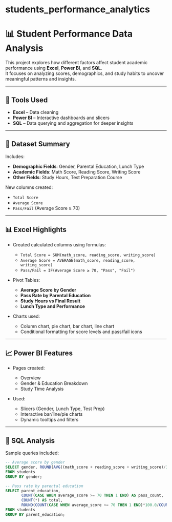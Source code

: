 # students_performance_analytics





# 📊 Student Performance Data Analysis

This project explores how different factors affect student academic performance using **Excel**, **Power BI**, and **SQL**.  
It focuses on analyzing scores, demographics, and study habits to uncover meaningful patterns and insights.

---

## 🔧 Tools Used

- **Excel** – Data cleaning 
- **Power BI** – Interactive dashboards and slicers  
- **SQL** – Data querying and aggregation for deeper insights  

---

## 📁 Dataset Summary

Includes:
- **Demographic Fields**: Gender, Parental Education, Lunch Type  
- **Academic Fields**: Math Score, Reading Score, Writing Score  
- **Other Fields**: Study Hours, Test Preparation Course  

New columns created:
- `Total Score`
- `Average Score`
- `Pass/Fail` (Average Score ≥ 70)

---

## 📊 Excel Highlights

- Created calculated columns using formulas:
  - `Total Score = SUM(math_score, reading_score, writing_score)`
  - `Average Score = AVERAGE(math_score, reading_score, writing_score)`
  - `Pass/Fail = IF(Average Score ≥ 70, "Pass", "Fail")`
  
- Pivot Tables:
  - **Average Score by Gender**
  - **Pass Rate by Parental Education**
  - **Study Hours vs Final Result**
  - **Lunch Type and Performance**

- Charts used:
  - Column chart, pie chart, bar chart, line chart  
  - Conditional formatting for score levels and pass/fail icons  

---

## 📈 Power BI Features

- Pages created:
  - Overview
  - Gender & Education Breakdown
  - Study Time Analysis

- Used:
  - Slicers (Gender, Lunch Type, Test Prep)
  - Interactive bar/line/pie charts
  - Dynamic tooltips and filters

---

## 🧮 SQL Analysis

Sample queries included:

```sql
-- Average score by gender
SELECT gender, ROUND(AVG((math_score + reading_score + writing_score)/3), 2) AS avg_score
FROM students
GROUP BY gender;

-- Pass rate by parental education
SELECT parent_education,
       COUNT(CASE WHEN average_score >= 70 THEN 1 END) AS pass_count,
       COUNT(*) AS total,
       ROUND(COUNT(CASE WHEN average_score >= 70 THEN 1 END)*100.0/COUNT(*), 2) AS pass_rate
FROM students
GROUP BY parent_education;
